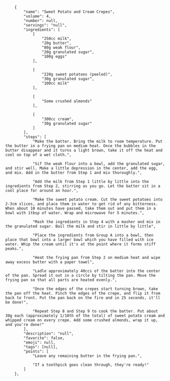         {
            "name": "Sweet Potato and Cream Crepes",
            "volume": 4,
            "number": null,
            "servings": "null",
            "ingredients": [
                [
                    "250cc milk",
                    "20g butter",
                    "80g weak flour",
                    "20g granulated sugar",
                    "100g eggs"
                ],

                [
                    "220g sweet potatoes (peeled)",
                    "30g granulated sugar",
                    "100cc milk"
                ],

                [
                    "Some crushed almonds"
                ],

                [
                    "300cc cream",
                    "30g granulated sugar"
                ]
            ],
            "steps": [
                "Make the batter. Bring the milk to room temperature. Put the butter in a frying pan on medium heat. Once the bubbles in the butter disappear and it turns a light brown, take it off the heat and cool on top of a wet cloth.",

                "Sif the weak flour into a bowl, add the granulated sugar, and stir well. Make a little depression in the center, add the egg, and mix. Add in the butter from Step 1 and mix thoroughly.",

                "Add the milk from Step 1 little by little into the ingredients from Step 2, stirring as you go. Let the batter sit in a cool place for around an hour.",

                "Make the sweet potato cream. Cut the sweet potatoes into 2-3cm slices, and place them in water to get rid of any bitterness. When about 10 minutes have passed, take them out and put them in a bowl with 1tbsp of water. Wrap and microwave for 5 minutes.",

                "Mash the ingredients in Step 4 with a masher and mix in the granulated sugar. Boil the milk and stir in little by little",

                "Place the ingredients from Group A into a bowl, then place that bowl into a larger bowl which you have filled with ice water. Whip the cream until it's at the point where it forms stiff peaks.",

                "Heat the frying pan from Step 2 on medium heat and wipe away excess butter with a paper towel",

                "Ladle approximately 40ccs of the batter into the center of the pan. Spread it out in a circle by tilting the pan. Move the frying pan so that all parts are heated evenly.",

                "Once the edges of the crepes start turning brown, take the pan off the heat. Pinch the edges of the crepe, and flip it from back to front. Put the pan back on the fire and in 25 seconds, it'll be done!",

                "Repeat Step 8 and Step 9 to cook the batter. Put about 30g each (approximately 1/10th of the total) of sweet potato cream and whipped cream on every crepe. Add some crushed almonds, wrap it up, and you're done!"
            ],
            "description": "null",
            "favorite": false,
            "emoji": null,
            "tags": [null],
            "points": [
                "Leave any remaining butter in the frying pan.",

                "If a toothpick goes clean through, they're ready!"
            ]
        },